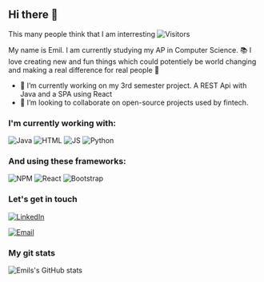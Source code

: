## Hi there 👋
This many people think that I am interresting ![Visitors](https://komarev.com/ghpvc/?username=eelkjaer)

My name is Emil.
I am currently studying my AP in Computer Science. 📚
I love creating new and fun things which could potentiely be world changing and making a real difference for real people 🧙

- 🔭 I’m currently working on my 3rd semester project. A REST Api with Java and a SPA using React
- 👯 I’m looking to collaborate on open-source projects used by fintech.

### I'm currently working with:

![Java](https://img.shields.io/badge/Java-ED8B00?style=for-the-badge&logo=java&logoColor=white)
![HTML](https://img.shields.io/badge/HTML5-E34F26?style=for-the-badge&logo=html5&logoColor=white)
![JS](https://img.shields.io/badge/JavaScript-F7DF1E?style=for-the-badge&logo=javascript&logoColor=black)
![Python](https://img.shields.io/badge/Python-14354C?style=for-the-badge&logo=python&logoColor=white)

### And using these frameworks:
![NPM](https://img.shields.io/badge/npm-CB3837?style=for-the-badge&logo=npm&logoColor=white)
![React](https://img.shields.io/badge/React-20232A?style=for-the-badge&logo=react&logoColor=61DAFB)
![Bootstrap](https://img.shields.io/badge/Bootstrap-563D7C?style=for-the-badge&logo=bootstrap&logoColor=white)


### Let's get in touch
[![LinkedIn](https://img.shields.io/badge/LinkedIn-0077B5?style=for-the-badge&logo=linkedin&logoColor=white)](https://www.linkedin.com/in/emil-elkjær/)

[![Email](https://img.shields.io/badge/%40-E--mail-blue?style=for-the-badge&logoColor=white)](mailto:emil@evsn.dk)

### My git stats
![Emils's GitHub stats](https://github-readme-stats.vercel.app/api?username=eelkjaer&show_icons=true&theme=dark)
